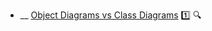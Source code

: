 * __ [Object Diagrams vs Class Diagrams](./uml/misc/objectVsClassDiagrams) :one: <trigger for="pop:misc-objectVsClassDiagrams-preview">:mag:</trigger>

<popover id="pop:misc-objectVsClassDiagrams-preview" title=":mag: Object Diagrams vs Class Diagrams" placement="right">
  <div slot="content">
    <include src=".\preview.md" />
  </div>
</popover>
